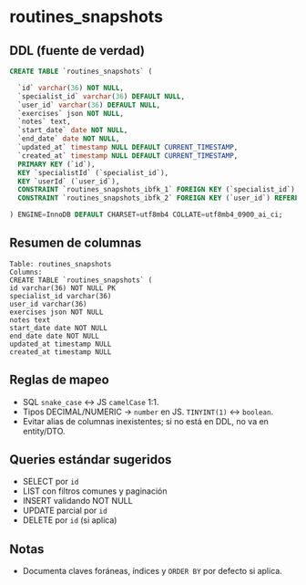 # routines_snapshots

## DDL (fuente de verdad)
```sql
CREATE TABLE `routines_snapshots` (

  `id` varchar(36) NOT NULL,
  `specialist_id` varchar(36) DEFAULT NULL,
  `user_id` varchar(36) DEFAULT NULL,
  `exercises` json NOT NULL,
  `notes` text,
  `start_date` date NOT NULL,
  `end_date` date NOT NULL,
  `updated_at` timestamp NULL DEFAULT CURRENT_TIMESTAMP,
  `created_at` timestamp NULL DEFAULT CURRENT_TIMESTAMP,
  PRIMARY KEY (`id`),
  KEY `specialistId` (`specialist_id`),
  KEY `userId` (`user_id`),
  CONSTRAINT `routines_snapshots_ibfk_1` FOREIGN KEY (`specialist_id`) REFERENCES `users` (`id`),
  CONSTRAINT `routines_snapshots_ibfk_2` FOREIGN KEY (`user_id`) REFERENCES `users` (`id`)

) ENGINE=InnoDB DEFAULT CHARSET=utf8mb4 COLLATE=utf8mb4_0900_ai_ci;
```

## Resumen de columnas
```
Table: routines_snapshots
Columns:
CREATE TABLE `routines_snapshots` (
id varchar(36) NOT NULL PK
specialist_id varchar(36)
user_id varchar(36)
exercises json NOT NULL
notes text
start_date date NOT NULL
end_date date NOT NULL
updated_at timestamp NULL
created_at timestamp NULL
```

## Reglas de mapeo
- SQL `snake_case` ↔ JS `camelCase` 1:1.
- Tipos DECIMAL/NUMERIC → `number` en JS. `TINYINT(1)` ↔ `boolean`.
- Evitar alias de columnas inexistentes; si no está en DDL, no va en entity/DTO.

## Queries estándar sugeridos
- SELECT por `id`
- LIST con filtros comunes y paginación
- INSERT validando NOT NULL
- UPDATE parcial por `id`
- DELETE por `id` (si aplica)

## Notas
- Documenta claves foráneas, índices y `ORDER BY` por defecto si aplica.
